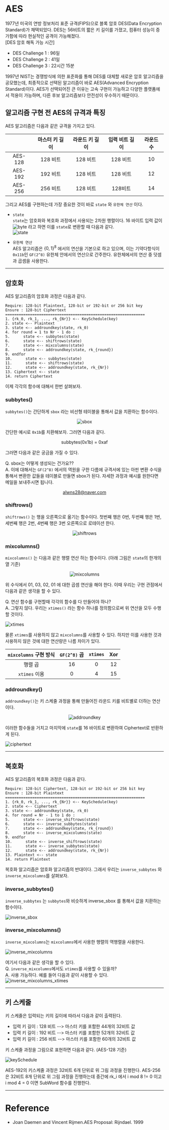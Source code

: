 # AES

1977년 미국의 연방 정보처리 표준 규격(FIPS)으로 블록 암호 DES(Data Encryption Standard)가 채택되었다. DES는 56비트의 짧은 키 길이를 가졌고, 컴퓨터 성능이 증가함에 따라 현실적인 공격이 가능해졌다.    
[DES 암호 해독 가능 시간]
* DES Challenge 1 : 96일
* DES Challenge 2 : 41일
* DES Challenge 3 : 22시간 15분 

1997년 NIST는 경쟁방식에 의한 표준화를 통해 DES를 대체할 새로운 암호 알고리즘을 공모했는데, 최종적으로 선택된 알고리즘이 바로 AES(Advanced Encryption Standard)이다. 
AES가 선택되어진 큰 이유는 고속 구현이 가능하고 다양한 플랫폼에서 적용이 가능하며, 다른 후보 알고리즘보다 안전성이 우수하기 때문이다. 

## 알고리즘 구현 전 AES의 규격과 특징

AES 알고리즘은 다음과 같은 규격을 가지고 있다. 
<center>

|          | 마스터 키 길이 | 라운드 키 길이  | 입력 비트 길이 | 라운드 수    | 
|:--------:|:----------:|:------------:|:-----------:|:---------:|
| AES-128  |   128 비트  |   128 비트 | 128 비트 | 10 |
| AES-192  | 192 비트 | 128 비트 | 128 비트 | 12 |
| AES-256  | 256 비트 | 128 비트 | 128비트 | 14 |

</center>

그리고 AES를 구현하는데 가장 중요한 것이 바로 `state` 와 `유한체 연산` 이다. 

* `state`   
    `state`는 암호화와 복호화 과정에서 사용되는 2차원 행렬이다. 16 바이트 입력 값이   
    ![byte](/images/AES/16byte.png)
    라고 하면 이를 `state`로 변환할 때 다음과 같다.    
    ![state](/images/AES/state.png)

* `유한체 연산`   
    AES 알고리즘은 $\{0,1\}^8$ 에서의 연산을 기본으로 하고 있으며, 이는 기약다항식이 `0x11b`인 `GF(2^8)` 유한체 안에서의 연산으로 간주한다. 유한체에서의 연산 중 덧셈과 곱셈을 사용한다. 

------------

## 암호화

AES 알고리즘의 암호화 과정은 다음과 같다. 
```
Require: 128-bit Plaintext, 128-bit or 192-bit or 256 bit key
Ensure : 128-bit Ciphertext
==============================================================
1. {rk_0, rk_1, ..., rk_{Nr}} <-- KeySchedule(key)
2. state <-- Plaintext
3. state <-- addroundkey(state, rk_0)
4. for round = 1 to Nr - 1 do :
5.      state <-- subbytes(state)
6.      state <-- shiftrows(state)
7.      state <-- mixcolumns(state)
8.      state <-- addroundkey(state, rk_{round})
9. endfor
10.      state <-- subbytes(state)
11.      state <-- shiftrows(state)
12.      state <-- addroundkey(state, rk_{Nr})
13. Ciphertext <-- state
14. return Ciphertext
```

이제 각각의 함수에 대해서 한번 살펴보자. 

### subbytes()

`subbytes()`는 간단하게 `sbox` 라는 비선형 테이블을 통해서 값을 치환하는 함수이다.
<center>

![sbox](/images/AES/sbox.png)
</center>

간단한 예시로 `0x1b`를 치환해보자. 그러면 다음과 같다. 
<center>
subbytes(0x1b) = 0xaf
</center>

그러면 다음과 같은 궁금을 가질 수 있다. 

Q. sbox는 어떻게 생성되는 건가요??   
A. 이에 대해서는 `GF(2^8)` 에서의 역원을 구한 다름에 규격서에 있는 아핀 변환 수식을 통해서 변환한 값들을 테이블로 만들면 sbox가 된다. 자세한 과정과 예시를 원한다면 메일을 보내주시면 됩니다.    
<center>

<alwns28@naver.com>

</center>

### shiftrows()
`shiftrows()` 는 행을 오른쪽으로 옮기는 함수이다. 첫번째 행은 0번, 두번째 행은 1번, 세번째 행은 2번, 4번째 행은 3번 오른쪽으로 로테이션 한다. 

<center>

![shiftrows](/images/AES/shiftrows.png)

</center>

### mixcolumns()

`mixcolumns()` 는 다음과 같은 행렬 연산 하는 함수이다. (아래 그림은 `state`의 한개의 열 기준)
<center>

![mixcolumns](/images/AES/mixcolumns.png)

</center>

위 수식에서 01, 03, 02, 01 에 대한 곱셈 연산을 해야 한다. 이때 우리는 구현 관점에서 다음과 같은 생각을 할 수 있다.

Q. 연산 함수를 구현할때 각각의 함수를 다 만들어야 하나?   
A. 그렇지 않다. 우리는 `xtimes()` 라는 함수 하나를 정의함으로써 위 연산을 모두 수행할 것이다.  

![xtimes](/images/AES/xtimes.png)

물론 `xtimes`를 사용하지 않고 `mixcolumns`를 사용할 수 있다. 하지만 이를 사용한 것과 사용하지 않은 것에 대한 연산량은 나름 차이가 있다. 

<center>

|`mixcolumns` 구현 방식|`GF(2^8)` 곱| `xtimes` | Xor|
|:------------------:|:----------:|:--------:|:----:|
|행렬 곱|16|0|12|
|`xtimes` 이용|0|4|15|  
</center>

### addroundkey()

`addroundkey()`는 키 스케줄 과정을 통해 만들어진 라운드 키를 비트별로 더하는 연산이다. 

<center>

![addroundkey](/images/AES/addroundkey.png)
</center>

이러한 함수들을 거치고 마지막에 `state`를 16 바이트로 변환하여 Ciphertext로 반환하게 된다.

![ciphertext](/images/AES/ciphertext.png)

-------
## 복호화

AES 알고리즘의 복호화 과정은 다음과 같다. 
```
Require: 128-bit Ciphertext, 128-bit or 192-bit or 256 bit key
Ensure : 128-bit Plaintext
==============================================================
1. {rk_0, rk_1, ..., rk_{Nr}} <-- KeySchedule(key)
2. state <-- Ciphertext
3. state <-- addroundkey(state, rk_0)
4. for round = Nr - 1 to 1 do :
5.      state <-- inverse_shiftrows(state)
6.      state <-- inverse_subbytes(state)
7.      state <-- addroundkey(state, rk_{round})
8.      state <-- inverse_mixcolumns(state)
9. endfor
10.      state <-- inverse_shiftrows(state)
11.      state <-- inverse_subbytes(state)
12.      state <-- addroundkey(state, rk_{Nr})
13. Plaintext <-- state
14. return Plaintext
```

복호화 알고리즘은 암호화 알고리즘의 반대이다. 그래서 우리는 `inverse_subbytes` 와 `inverse_mixcolumns`를 살펴보자. 

### inverse_subbytes()

`inverse_subbytes` 는 `subbytes`와 비슷하게 inverse_sbox 를 통해서 값을 치환하는 함수이다. 

![inverse_sbox](/images/AES/inverse_sbox.png)


### inverse_mixcolumns()

`inverse_mixcolumns`는 `mixcolumns`에서 사용한 행렬의 역행렬을 사용한다. 

![inverse_mixcolumns](/images/AES/inverse_mixcolumns.png)

여기서 다음과 같은 생각을 할 수 있다.    
Q. `inverse_mixcolumns`에서도 `xtimes`를 사용할 수 있을까?   
A. 사용 가능하다. 예를 들어 다음과 같이 사용할 수 있다. 
![inverse_mixcolumns_xtimes](/images/AES/inverse_mix_xtimes.png)

--------

## 키 스케줄

키 스케줄은 입력되는 키의 길이에 따라서 다음과 같이 출력된다.   
* 입력 키 길이 : 128 비트 --> 마스터 키를 포함한 44개의 32비트 값
* 입력 키 길이 : 192 비트 --> 마스터 키를 포함한 52개의 32비트 값
* 입력 키 길이 : 256 비트 --> 마스터 키를 포함한 60개의 32비트 값

키 스케줄 과정을 그림으로 표현하면 다음과 같다. (AES-128 기준)

![keySchedule](/images/AES/keyschedule.PNG)

AES-192의 키스케줄 과정은 32비트 6개 단위로 위 그림 과정을 진행한다. AES-256은 32비트 8개 단위로 위 그림 과정을 진행하는데 중간에 rk_i 에서 i mod 8 != 0 이고 i mod 4 = 0 이면 SubWord 함수를 진행한다. 

---------
# Reference

* Joan Daemen and Vincent Rijmen.AES Proposal: Rijndael. 1999